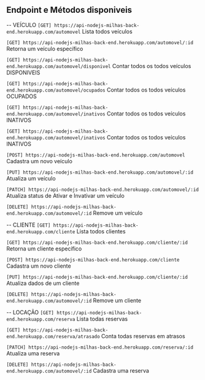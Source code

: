 ## Endpoint e Métodos disponiveis

-- VEÍCULO
`[GET] https://api-nodejs-milhas-back-end.herokuapp.com/automovel` Lista todos veículos

`[GET] https://api-nodejs-milhas-back-end.herokuapp.com/automovel/:id` Retorna um veículo específico

`[GET] https://api-nodejs-milhas-back-end.herokuapp.com/automovel/disponivel` Contar todos os todos veículos DISPONIVEIS 

`[GET] https://api-nodejs-milhas-back-end.herokuapp.com/automovel/ocupados` Contar todos os todos veículos OCUPADOS 

`[GET] https://api-nodejs-milhas-back-end.herokuapp.com/automovel/inativos` Contar todos os todos veículos INATIVOS

`[GET] https://api-nodejs-milhas-back-end.herokuapp.com/automovel/inativos` Contar todos os todos veículos INATIVOS

`[POST] https://api-nodejs-milhas-back-end.herokuapp.com/automovel` Cadastra um novo veículo

`[PUT] https://api-nodejs-milhas-back-end.herokuapp.com/automovel/:id` Atualiza um veículo

`[PATCH] https://api-nodejs-milhas-back-end.herokuapp.com/automovel/:id` Atualiza status de Ativar e Invativar um veículo

`[DELETE] https://api-nodejs-milhas-back-end.herokuapp.com/automovel/:id` Remove um veículo



-- CLIENTE
`[GET] https://api-nodejs-milhas-back-end.herokuapp.com/cliente` Lista todos clientes

`[GET] https://api-nodejs-milhas-back-end.herokuapp.com/cliente/:id` Retorna um cliente específico

`[POST] https://api-nodejs-milhas-back-end.herokuapp.com/cliente` Cadastra um novo cliente

`[PUT] https://api-nodejs-milhas-back-end.herokuapp.com/cliente/:id` Atualiza dados de um cliente

`[DELETE] https://api-nodejs-milhas-back-end.herokuapp.com/automovel/:id` Remove um cliente



-- LOCAÇÃO
`[GET] https://api-nodejs-milhas-back-end.herokuapp.com/reserva` Lista todas reservas

`[GET] https://api-nodejs-milhas-back-end.herokuapp.com/reserva/atrasado` Conta todas reservas em atrasos

`[PATCH] https://api-nodejs-milhas-back-end.herokuapp.com/reserva/:id` Atualiza uma reserva

`[DELETE] https://api-nodejs-milhas-back-end.herokuapp.com/automovel/:id` Cadastra uma reserva


